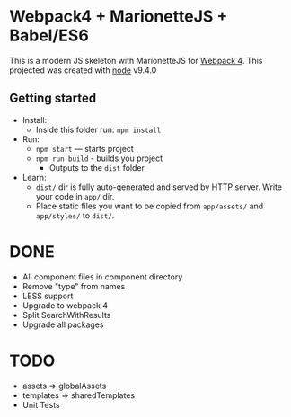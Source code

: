 # Webpack4 + MarionetteJS + Babel/ES6

This is a modern JS skeleton with MarionetteJS for [Webpack 4](https://webpack.github.io/). This projected was created with [node](https://nodejs.org/en/) v9.4.0

## Getting started

* Install:
    * Inside this folder run: `npm install`
* Run:
    * `npm start` — starts project
    * `npm run build` - builds you project
        * Outputs to the `dist` folder 
* Learn:
    * `dist/` dir is fully auto-generated and served by HTTP server.  Write your code in `app/` dir.
    * Place static files you want to be copied from `app/assets/` and `app/styles/` to `dist/`.

# DONE

- All component files in component directory
- Remove "type" from names
- LESS support
- Upgrade to webpack 4
- Split SearchWithResults
- Upgrade all packages

# TODO

- assets => globalAssets
- templates => sharedTemplates 
- Unit Tests 

